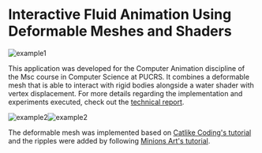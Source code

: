 # Interactive Fluid Animation Using Deformable Meshes and Shaders
![example1](Gifs/movement.gif)

This application was developed for the Computer Animation discipline of the Msc course in Computer Science at PUCRS. It combines a deformable mesh that is able to interact with rigid bodies alongside a water shader with vertex displacement. For more details regarding the implementation and experiments executed, check out the [technical report](Report.pdf).

![example2](Gifs/light-obj.gif)![example2](Gifs/heavy-obj.gif)

The deformable mesh was implemented based on [Catlike Coding's tutorial](https://catlikecoding.com/unity/tutorials/mesh-deformation/) and the ripples were added by following [Minions Art's tutorial](https://www.patreon.com/posts/24192529). 


